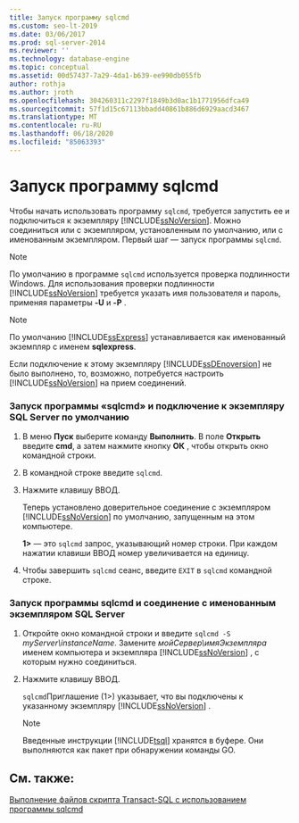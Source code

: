 ```yaml
---
title: Запуск программу sqlcmd
ms.custom: seo-lt-2019
ms.date: 03/06/2017
ms.prod: sql-server-2014
ms.reviewer: ''
ms.technology: database-engine
ms.topic: conceptual
ms.assetid: 00d57437-7a29-4da1-b639-ee990db055fb
author: rothja
ms.author: jroth
ms.openlocfilehash: 304260311c2297f1849b3d0ac1b1771956dfca49
ms.sourcegitcommit: 57f1d15c67113bbadd40861b886d6929aacd3467
ms.translationtype: MT
ms.contentlocale: ru-RU
ms.lasthandoff: 06/18/2020
ms.locfileid: "85063393"
---
```

# <a name="start-the-sqlcmd-utility"></a>Запуск программу sqlcmd
  Чтобы начать использовать программу `sqlcmd`, требуется запустить ее и подключиться к экземпляру [!INCLUDE[ssNoVersion](../../includes/ssnoversion-md.md)]. Можно соединиться или с экземпляром, установленным по умолчанию, или с именованным экземпляром. Первый шаг — запуск программы `sqlcmd`.  
  
> [!NOTE]  
>  По умолчанию в программе `sqlcmd` используется проверка подлинности Windows. Для использования проверки подлинности [!INCLUDE[ssNoVersion](../../includes/ssnoversion-md.md)] требуется указать имя пользователя и пароль, применяя параметры **-U** и **-P** .  
  
> [!NOTE]  
>  По умолчанию [!INCLUDE[ssExpress](../../includes/ssexpress-md.md)] устанавливается как именованный экземпляр с именем **sqlexpress**.  
  
 Если подключение к этому экземпляру [!INCLUDE[ssDEnoversion](../../includes/ssdenoversion-md.md)] не было выполнено, то, возможно, потребуется настроить [!INCLUDE[ssNoVersion](../../includes/ssnoversion-md.md)] на прием соединений.  
  
### <a name="to-start-the-sqlcmd-utility-and-connect-to-a-default-instance-of-sql-server"></a>Запуск программы «sqlcmd» и подключение к экземпляру SQL Server по умолчанию  
  
1.  В меню **Пуск** выберите команду **Выполнить**. В поле **Открыть** введите **cmd**, а затем нажмите кнопку **ОК** , чтобы открыть окно командной строки.  
  
2.  В командной строке введите `sqlcmd`.  
  
3.  Нажмите клавишу ВВОД.  
  
     Теперь установлено доверительное соединение с экземпляром [!INCLUDE[ssNoVersion](../../includes/ssnoversion-md.md)] по умолчанию, запущенным на этом компьютере.  
  
     **1>** — это `sqlcmd` запрос, указывающий номер строки. При каждом нажатии клавиши ВВОД номер увеличивается на единицу.  
  
4.  Чтобы завершить `sqlcmd` сеанс, введите `EXIT` в `sqlcmd` командной строке.  
  
### <a name="to-start-the-sqlcmd-utility-and-connect-to-a-named-instance-of-sql-server"></a>Запуск программы sqlcmd и соединение с именованным экземпляром SQL Server  
  
1.  Откройте окно командной строки и введите `sqlcmd -S` *myServer\instanceName*. Замените *мойСервер\имяЭкземпляра* именем компьютера и экземпляра [!INCLUDE[ssNoVersion](../../includes/ssnoversion-md.md)] , с которым нужно соединиться.  
  
2.  Нажмите клавишу ВВОД.  
  
     `sqlcmd`Приглашение (1>) указывает, что вы подключены к указанному экземпляру [!INCLUDE[ssNoVersion](../../includes/ssnoversion-md.md)] .  
  
    > [!NOTE]  
    >  Введенные инструкции [!INCLUDE[tsql](../../includes/tsql-md.md)] хранятся в буфере. Они выполняются как пакет при обнаружении команды GO.  
  
## <a name="see-also"></a>См. также:  
 [Выполнение файлов скрипта Transact-SQL с использованием программы sqlcmd](sqlcmd-run-transact-sql-script-files.md)  
  
  
